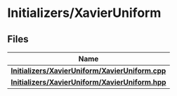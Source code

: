 # Initializers/XavierUniform



## Files

| Name           |
| -------------- |
| **[Initializers/XavierUniform/XavierUniform.cpp](_xavier_uniform_8cpp.md#file-xavieruniform.cpp)**  |
| **[Initializers/XavierUniform/XavierUniform.hpp](_xavier_uniform_8hpp.md#file-xavieruniform.hpp)**  |
